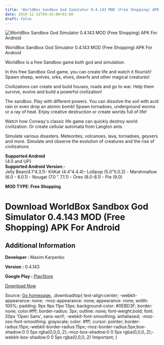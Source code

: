```yaml
---
title: 'WorldBox Sandbox God Simulator 0.4.143 MOD (Free Shopping) APK For Android'
date: 2019-12-31T09:42:00+01:00
draft: false
---
```


![WorldBox Sandbox God Simulator 0.4.143 MOD (Free Shopping) APK For Android](https://i0.wp.com/apkhome.net/wp-content/uploads/2019/12/WorldBox-Sandbox-God-Simulator-0.4.143-MOD-Free-Shopping.png "WorldBox Sandbox God Simulator 0.4.143 MOD (Free Shopping) APK For Android")

  

WorldBox Sandbox God Simulator 0.4.143 MOD (Free Shopping) APK For Android

WorldBox is a free Sandbox game both god and simulation.

In this free Sandbox God game, you can create life and watch it flourish!  
Spawn sheep, wolves, orks, elves, dwarfs and other magical creatures!

Civilizations can create and build houses, roads and go to war. Help them survive, evolve and build a powerful civilization!

The sandbox. Play with different powers. You can dissolve the soil with acid rain or even drop an atomic bomb! Spawn tornadoes, underground worms or a ray of heat. Enjoy creative destruction or create worlds full of life!

Watch how Conway's classic life game can quickly destroy world civilization. Or create cellular automata from Langton ants

Simulate various disasters. Meteorites, volcanoes, lava, tornadoes, geysers and more. Simulate and observe the evolution of creatures and the rise of civilizations

**Supported Android**  
{4.0 and UP}  
**Supported Android Version**:-  
Jelly Bean(4.1"4.3.1)- KitKat (4.4"4.4.4)- Lollipop (5.0"5.0.2) - Marshmallow (6.0 - 6.0.1) - Nougat (7.0 " 7.1.1) - Oreo (8.0-8.1) - Pie (9.0)

**MOD TYPE: Free Shopping**

Download WorldBox Sandbox God Simulator 0.4.143 MOD (Free Shopping) APK For Android
===================================================================================

Additional Information
----------------------

**Developer :** Maxim Karpenko

**Version :** 0.4.143

**Google Play :** [PlayStore](https://play.google.com/store/apps/details?id=com.mkarpenko.worldbox)

  

[Download Now](https://store4app.co/post/worldbox-sandbox-god-simulator-0-4-143-mod-free-shopping-apk-for-android_1577781094)

  
Source: [Go homepage.](https://store4app.co/post/worldbox-sandbox-god-simulator-0-4-143-mod-free-shopping-apk-for-android_1577781094) .downloadtop{ text-align:center; -webkit-appearance: none; -moz-appearance: none; appearance: none; width: 100%; padding: 9px 9px 11px 13px; background-color: #0EBD3F; border: none; color:#fff; border-radius: 3px; outline: none; font-weight;bold; font: 20px 'Open Sans', sans-serif; -webkit-font-smoothing: antialiased; -moz-osx-font-smoothing: grayscale; color: #fff; cursor: pointer; border-radius:15px;-webkit-border-radius:15px;-moz-border-radius:5px;box-shadow:0 0 5px rgba(0,0,0,.2);-moz-box-shadow:0 0 5px rgba(0,0,0,.2);-webkit-box-shadow:0 0 5px rgba(0,0,0,.2) !important; }